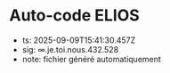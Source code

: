 # Auto-code ELIOS
- ts: 2025-09-09T15:41:30.457Z
- sig: ∞.je.toi.nous.432.528
- note: fichier généré automatiquement